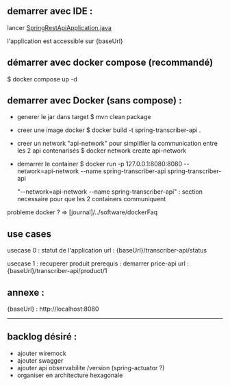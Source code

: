 

## demarrer avec IDE :
lancer [SpringRestApiApplication.java](src/main/java/io/lacrobate/spring_rest_api/SpringRestApiApplication.java)

l'application est accessible sur {baseUrl}

## démarrer avec docker compose (recommandé)
$ docker compose up -d

## demarrer avec Docker (sans compose) :
- generer le jar dans target
  $ mvn clean package
- creer une image docker 
  $ docker build -t spring-transcriber-api .
- creer un network "api-network" pour simplifier la communication entre les 2 api contenarisés
  $ docker network create api-network
- demarrer le container
  $ docker run -p 127.0.0.1:8080:8080 --network=api-network --name spring-transcriber-api spring-transcriber-api

  "--network=api-network --name spring-transcriber-api" : section necessaire pour que les 2 containers communiquent

probleme docker ? => [journal]/../software/dockerFaq
## use cases
usecase 0 : statut de l'application
    url : {baseUrl}/transcriber-api/status 

usecase 1 : recuperer produit 
    prerequis : demarrer price-api
    url : {baseUrl}/transcriber-api/product/1

## annexe :
{baseUrl} : http://localhost:8080

---
## backlog désiré : 
- ajouter wiremock
- ajouter swagger
- ajouter api observabilite /version (spring-actuator ?) 
- organiser en architecture hexagonale